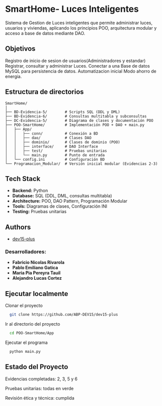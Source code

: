 
# SmartHome- Luces Inteligentes

Sistema de Gestion de Luces inteligentes que permite administrar luces, usuarios y viviendas, aplicando los principios POO, arquitectura modular y acceso a base de datos mediante DAO.

## Objetivos
Registro de inicio de sesion de usuarios(Administradores y estandar)
Registrar, consultar y administrar Luces.
Conectar a una Base de datos MySQL para persistencia de datos.
Automatizacion inicial Modo ahorro de energia.
## Estructura de directorios

```
SmartHome/
│
├── BD-Evidencia-5/        # Scripts SQL (DDL y DML)
├── BD-Evidencia-6/        # Consultas multitabla y subconsultas
├── DC-Evidencia-5/        # Diagrama de clases y documentación POO
├── POO-SmartHome/         # Implementación POO + DAO + main.py
│   ├── App/
│   │   ├── conn/          # Conexión a BD
│   │   ├── dao/           # Clases DAO
│   │   ├── dominio/       # Clases de dominio (POO)
│   │   ├── interface/     # DAO Interface
│   │   ├── test/          # Pruebas unitarias
│   │   └── main.py        # Punto de entrada
│   └── config.ini         # Configuración BD
└── Programacion_Modular/  # Versión inicial modular (Evidencias 2-3)
```
## Tech Stack

- **Backend:** Python
- **Database:** SQL (DDL, DML, consultas multitabla)
- **Architecture:** POO, DAO Pattern, Programación Modular
- **Tools:** Diagramas de clases, Configuración INI
- **Testing:** Pruebas unitarias
## Authors

- [dev15-plus](https://github.com/ABP-DEV15/dev15-plus)

### **Desarrolladores:**
- **Fabricio Nicolas Rivarola**
- **Pablo Emiliano Gatica**
- **Maria Pia Pereyra Tauil**
- **Alejandro Lucas Cortez**
## Ejecutar localmente

Clonar el proyecto

```bash
  git clone https://github.com/ABP-DEV15/dev15-plus
```

Ir al directorio del proyecto

```bash
  cd POO-SmartHome/App
```

Ejecutar el programa

```bash
  python main.py
```


## Estado del Proyecto
Evidencias completadas: 2, 3, 5 y 6

Pruebas unitarias: todas en verde

Revisión ética y técnica: cumplida